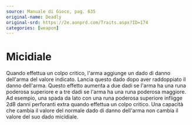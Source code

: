 ```yaml
---
source: Manuale di Gioco, pag. 635
original-name: Deadly
original-srd: https://2e.aonprd.com/Traits.aspx?ID=174
categories: [weapon]
---
```


# Micidiale

Quando effettua un colpo critico, l'arma aggiunge un dado di danno dell'arma del
valore indicato. Lancia questo dado dopo aver raddoppiato il danno dell'arma.
Questo effetto aumenta a due dadi se l'arma ha una runa poderosa superiore e a
tre dadi se l'arma ha una runa poderosa maggiore. Ad esempio, una spada da lato
con una runa poderosa superiore infligge 2d8 danni perforanti extra quando
effettua un colpo critico. Una capacità che cambia il valore del normale dado di
danno dell'arma non cambia il valore del suo dado micidiale.
